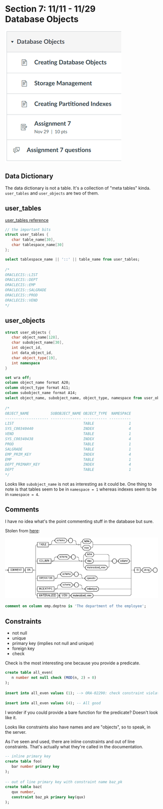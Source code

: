 # Section 7: 11/11 - 11/29<br>Database Objects

![](sec.png)

## Data Dictionary

The data dictionary is not a table.
It's a collection of "meta tables" kinda.
`user_tables` and `user_objects` are two of them.

## user_tables

[user_tables reference](https://docs.oracle.com/cd/B28359_01/server.111/b28320/statviews_2105.htm#REFRN20286)

```cpp
// the important bits
struct user_tables {
   char table_name[30],
   char tablespace_name[30]
};
```

```sql
select tablespace_name || '::' || table_name from user_tables;

/*
ORACLECIS::LIST
ORACLECIS::DEPT
ORACLECIS::EMP
ORACLECIS::SALGRADE
ORACLECIS::PROD
ORACLECIS::VEND
*/
```

## user_objects

```cpp
struct user_objects {
   char object_name[128],
   char subobject_name[30],
   int object_id,
   int data_object_id,
   char object_type[19],
   int namespace
}
```

```sql
set wra off;
column object_name format A20;
column object_type format A11;
column subobject_name format A14;
select object_name, subobject_name, object_type, namespace from user_objects;

/*
OBJECT_NAME          SUBOBJECT_NAME OBJECT_TYPE  NAMESPACE
-------------------- -------------- ----------- ----------
LIST                                TABLE                1
SYS_C00340440                       INDEX                4
VEND                                TABLE                1
SYS_C00340438                       INDEX                4
PROD                                TABLE                1
SALGRADE                            TABLE                1
EMP_PRIM_KEY                        INDEX                4
EMP                                 TABLE                1
DEPT_PRIMARY_KEY                    INDEX                4
DEPT                                TABLE                1
*/
```

Looks like `subobject_name` is not as interesting as it could be.
One thing to note is that tables seem to be in `namespace = 1` whereas indexes
seem to be in `namespace = 4`.

## Comments

I have no idea what's the point commenting stuff in the database but sure.

Stolen from [here](https://docs.oracle.com/cd/B19306_01/server.102/b14200/statements_4009.htm):

![](2020-11-28-15-36-48.png)

```sql
comment on column emp.deptno is 'The department of the employee';
```

## Constraints

- not null
- unique
- primary key (implies not null and unique)
- foreign key
- check

Check is the most interesting one because you provide a predicate.

```sql
create table all_even(
   n number not null check (MOD(n, 2) = 0)
);

insert into all_even values (1); --> ORA-02290: check constraint violated

insert into all_even values (4); -- All good
```

I wonder if you could provide a bare function for the predicate?
Doesn't look like it.

Looks like constraints also have names and are "objects", so to speak, in the
server.

As I've seen and used, there are inline constraints and out of line constraints.
That's actually what they're called in the documentation.

```sql
-- inline primary key
create table foo(
   bar number primary key
);

-- out of line primary key with constraint name baz_pk
create table baz(
   qux number,
   constraint baz_pk primary key(qux)
);
```
